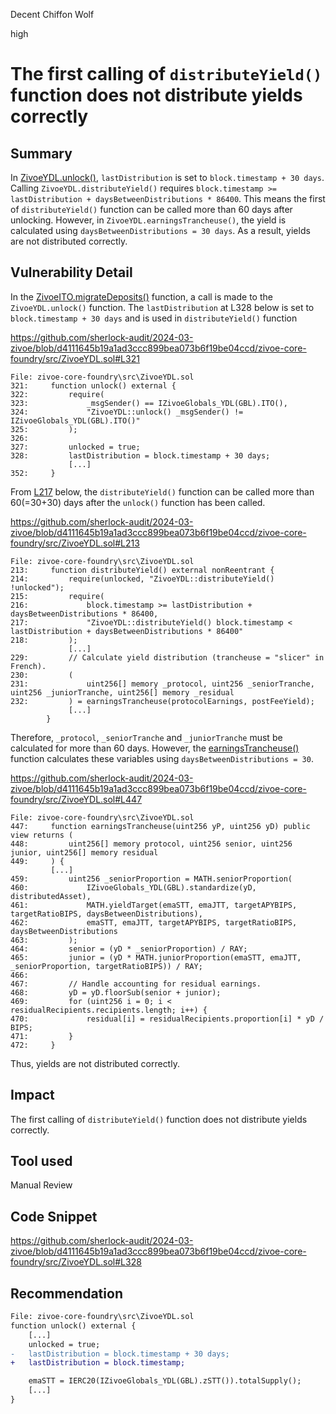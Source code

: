 Decent Chiffon Wolf

high

# The first calling of `distributeYield()` function does not distribute yields correctly

## Summary

In [ZivoeYDL.unlock()](https://github.com/sherlock-audit/2024-03-zivoe/blob/d4111645b19a1ad3ccc899bea073b6f19be04ccd/zivoe-core-foundry/src/ZivoeYDL.sol#L321), `lastDistribution` is set to `block.timestamp + 30 days`. Calling `ZivoeYDL.distributeYield()` requires `block.timestamp >= lastDistribution + daysBetweenDistributions * 86400`. This means the first of `distributeYield()` function can be called more than 60 days after unlocking. However, in `ZivoeYDL.earningsTrancheuse()`, the yield is calculated using `daysBetweenDistributions = 30 days`.
As a result, yields are not distributed correctly.

## Vulnerability Detail

In the [ZivoeITO.migrateDeposits()](https://github.com/sherlock-audit/2024-03-zivoe/blob/d4111645b19a1ad3ccc899bea073b6f19be04ccd/zivoe-core-foundry/src/ZivoeITO.sol#L313) function, a call is made to the  `ZivoeYDL.unlock()` function.
The `lastDistribution` at L328 below is set to `block.timestamp + 30 days` and is used in `distributeYield()` function

https://github.com/sherlock-audit/2024-03-zivoe/blob/d4111645b19a1ad3ccc899bea073b6f19be04ccd/zivoe-core-foundry/src/ZivoeYDL.sol#L321

```Solodity
File: zivoe-core-foundry\src\ZivoeYDL.sol
321:     function unlock() external {
322:         require(
323:             _msgSender() == IZivoeGlobals_YDL(GBL).ITO(), 
324:             "ZivoeYDL::unlock() _msgSender() != IZivoeGlobals_YDL(GBL).ITO()"
325:         );
326: 
327:         unlocked = true;
328:         lastDistribution = block.timestamp + 30 days;
             [...]
352:     }
```

From [L217](https://github.com/sherlock-audit/2024-03-zivoe/blob/d4111645b19a1ad3ccc899bea073b6f19be04ccd/zivoe-core-foundry/src/ZivoeYDL.sol#L217) below, the `distributeYield()` function can be called more than 60(=30+30) days after the `unlock()` function has been called.

https://github.com/sherlock-audit/2024-03-zivoe/blob/d4111645b19a1ad3ccc899bea073b6f19be04ccd/zivoe-core-foundry/src/ZivoeYDL.sol#L213

```Solodity
File: zivoe-core-foundry\src\ZivoeYDL.sol
213:     function distributeYield() external nonReentrant {
214:         require(unlocked, "ZivoeYDL::distributeYield() !unlocked"); 
215:         require(
216:             block.timestamp >= lastDistribution + daysBetweenDistributions * 86400, 
217:             "ZivoeYDL::distributeYield() block.timestamp < lastDistribution + daysBetweenDistributions * 86400"
218:         );
             [...]
229:         // Calculate yield distribution (trancheuse = "slicer" in French).
230:         (
231:             uint256[] memory _protocol, uint256 _seniorTranche, uint256 _juniorTranche, uint256[] memory _residual
232:         ) = earningsTrancheuse(protocolEarnings, postFeeYield); 
             [...]
        }
```

Therefore, `_protocol`, `_seniorTranche` and `_juniorTranche` must be calculated for more than 60 days. However, the [earningsTrancheuse()](https://github.com/sherlock-audit/2024-03-zivoe/blob/d4111645b19a1ad3ccc899bea073b6f19be04ccd/zivoe-core-foundry/src/ZivoeYDL.sol#L447) function calculates these variables using `daysBetweenDistributions = 30`.

https://github.com/sherlock-audit/2024-03-zivoe/blob/d4111645b19a1ad3ccc899bea073b6f19be04ccd/zivoe-core-foundry/src/ZivoeYDL.sol#L447

```Solodity
File: zivoe-core-foundry\src\ZivoeYDL.sol
447:     function earningsTrancheuse(uint256 yP, uint256 yD) public view returns (
448:         uint256[] memory protocol, uint256 senior, uint256 junior, uint256[] memory residual
449:     ) {
         [...]
459:         uint256 _seniorProportion = MATH.seniorProportion(
460:             IZivoeGlobals_YDL(GBL).standardize(yD, distributedAsset),
461:             MATH.yieldTarget(emaSTT, emaJTT, targetAPYBIPS, targetRatioBIPS, daysBetweenDistributions),
462:             emaSTT, emaJTT, targetAPYBIPS, targetRatioBIPS, daysBetweenDistributions
463:         );
464:         senior = (yD * _seniorProportion) / RAY;
465:         junior = (yD * MATH.juniorProportion(emaSTT, emaJTT, _seniorProportion, targetRatioBIPS)) / RAY;
466:         
467:         // Handle accounting for residual earnings.
468:         yD = yD.floorSub(senior + junior);
469:         for (uint256 i = 0; i < residualRecipients.recipients.length; i++) {
470:             residual[i] = residualRecipients.proportion[i] * yD / BIPS;
471:         }
472:     }
```

Thus, yields are not distributed correctly.

## Impact

The first calling of `distributeYield()` function does not distribute yields correctly.

## Tool used

Manual Review

## Code Snippet

https://github.com/sherlock-audit/2024-03-zivoe/blob/d4111645b19a1ad3ccc899bea073b6f19be04ccd/zivoe-core-foundry/src/ZivoeYDL.sol#L328

## Recommendation

```diff
File: zivoe-core-foundry\src\ZivoeYDL.sol
function unlock() external {
    [...]
    unlocked = true;
-   lastDistribution = block.timestamp + 30 days;
+   lastDistribution = block.timestamp;

    emaSTT = IERC20(IZivoeGlobals_YDL(GBL).zSTT()).totalSupply();
    [...]
}
```